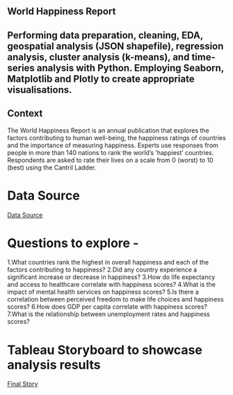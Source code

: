## World Happiness Report
## Performing data preparation, cleaning, EDA, geospatial analysis (JSON shapefile), regression analysis, cluster analysis (k-means), and time-series analysis with Python. Employing Seaborn, Matplotlib and Plotly to create appropriate visualisations.


## Context
The World Happiness Report is an annual publication that explores the factors contributing to human well-being, the happiness ratings of countries and the importance of measuring happiness. Experts use responses from people in more than 140 nations to rank the world’s ‘happiest’ countries. Respondents are asked to rate their lives on a scale from 0 (worst) to 10 (best) using the Cantril Ladder.

# Data Source
[Data Source](https://www.kaggle.com/datasets/unsdsn/world-happiness)

# Questions to explore -

1.What countries  rank the highest in overall happiness and each of the factors contributing to happiness?
2.Did any country experience a significant increase or decrease in happiness?
3.How do life expectancy and access to healthcare correlate with happiness scores?
4.What is the impact of mental health services on happiness scores?
5.Is there a correlation between perceived freedom to make life choices and happiness scores?
6.How does GDP per capita correlate with happiness scores?
7.What is the relationship between unemployment rates and happiness scores?

# Tableau Storyboard to showcase analysis results
[Final Story](https://public.tableau.com/app/profile/vineeta.sinha/viz/WorldHappinessInsight/Story1)

